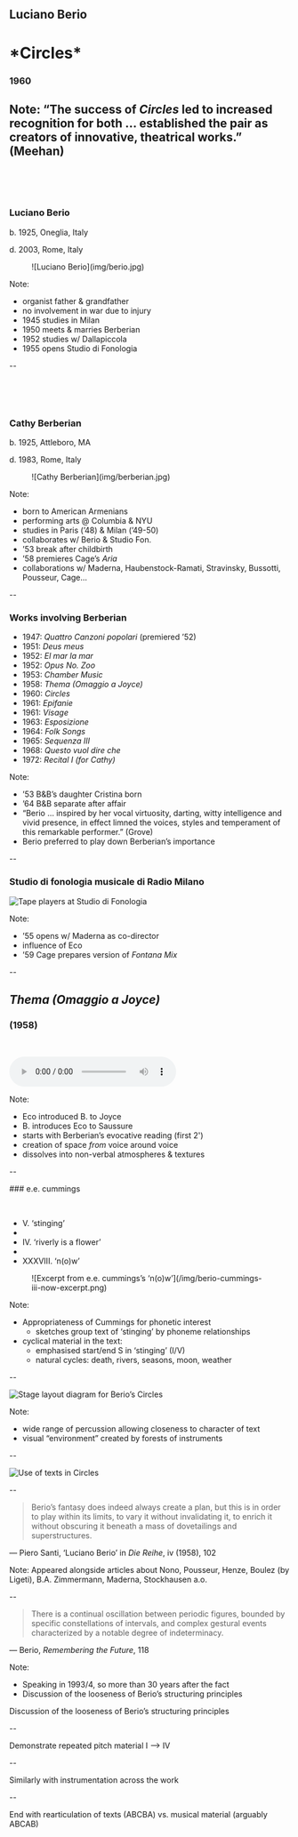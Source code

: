 <!-- .slide: data-background="/img/berio-circles-fullscreen.png" -->
<div class="overlay-title">
  <h2>Luciano Berio</h1>
  <h1>*Circles*</h2>
  <h3>1960</h3>
</div>

Note:
“The success of *Circles* led to increased recognition for both … established
  the pair as creators of innovative, theatrical works.” (Meehan)
--
<!-- .slide: class="image-right" -->
<div>

&nbsp;

&nbsp;

### Luciano Berio

b. 1925, Oneglia, Italy

d. 2003, Rome, Italy
</div>
<figure>
![Luciano Berio](img/berio.jpg)
</figure>

Note:
- organist father & grandfather
- no involvement in war due to injury
- 1945 studies in Milan
- 1950 meets & marries Berberian
- 1952 studies w/ Dallapiccola
- 1955 opens Studio di Fonologia

--
<!-- .slide: class="image-right" -->
<div>

&nbsp;

&nbsp;

### Cathy Berberian

b. 1925, Attleboro, MA

d. 1983, Rome, Italy
</div>
<figure>
![Cathy Berberian](img/berberian.jpg)
</figure>

Note:
- born to American Armenians
- performing arts @ Columbia & NYU
- studies in Paris (’48) & Milan (’49-50)
- collaborates w/ Berio & Studio Fon.
- ’53 break after childbirth
- ’58 premieres Cage’s _Aria_
- collaborations w/ Maderna, Haubenstock-Ramati, Stravinsky, Bussotti, Pousseur, Cage…

--
### Works involving Berberian

- 1947: *Quattro Canzoni popolari* (premiered ’52)
- 1951: *Deus meus*
- 1952: *El mar la mar*
- 1952: *Opus No. Zoo*
- 1953: *Chamber Music*
- 1958: *Thema (Omaggio a Joyce)*
- <span class="invert">1960: *Circles*</span>
- 1961: *Epifanie*
- 1961: *Visage*
- 1963: *Esposizione*
- 1964: *Folk Songs*
- 1965: *Sequenza III*
- 1968: *Questo vuol dire che*
- 1972: *Recital I (for Cathy)*

<!-- .element class="no-bullets" -->

Note:
- ’53 B&B’s daughter Cristina born
- ’64 B&B separate after affair
- “Berio … inspired by her vocal virtuosity, darting, witty intelligence and vivid presence, in effect limned the voices, styles and temperament of this remarkable performer.” (Grove)
- Berio preferred to play down Berberian’s importance

--
### Studio di fonologia musicale di Radio Milano

![Tape players at Studio di Fonologia](/img/berio-studio-di-fonologia.jpg)

<!-- .element: class="fragment grow" data-fragment-index="1" -->

Note:
- ’55 opens w/ Maderna as co-director
- influence of Eco
- ’59 Cage prepares version of _Fontana Mix_

--

## _Thema (Omaggio a Joyce)_
### (1958)

&nbsp;

<audio controls>
  <source src="../../audio/berio-thema.ogg" type="audio/ogg">
  <source src="../../audio/berio-thema.mp3" type="audio/mpeg">
  Sorry, old browser, no audio for you.
</audio>

Note:
- Eco introduced B. to Joyce
- B. introduces Eco to Saussure
- starts with Berberian’s evocative reading (first 2')
- creation of space *from* voice around voice
- dissolves into non-verbal atmospheres & textures

--
<!-- .slide: class="image-right" -->
<div>
### e.e. cummings

&nbsp;

- V. ‘stinging’
- &nbsp;
- IV. ‘riverly is a flower’
- &nbsp;
- XXXVIII. ‘n(o)w’

<!-- .element class="no-bullets" -->

</div>
<figure>
![Excerpt from e.e. cummings’s ‘n(o)w’](/img/berio-cummings-iii-now-excerpt.png)
</figure>

Note:
- Appropriateness of Cummings for phonetic interest
  - sketches group text of ‘stinging’ by phoneme relationships
- cyclical material in the text:
  - emphasised start/end S in ‘stinging’ (I/V)
  - natural cycles: death, rivers, seasons, moon, weather

--

![Stage layout diagram for Berio’s Circles](/img/berio-layout.png)

Note:
- wide range of percussion allowing closeness to character of text
- visual “environment” created by forests of instruments

--

![Use of texts in Circles](/img/berio-diagrams-1.png)

--

> Berio’s fantasy does indeed always create a plan, but this is in order to play
> within its limits, to vary it without invalidating it, to enrich it without
> obscuring it beneath a mass of dovetailings and superstructures.

— Piero Santi, ‘Luciano Berio’ in *Die Reihe*, iv (1958), 102

Note:
Appeared alongside articles about Nono, Pousseur, Henze, Boulez (by Ligeti),
B.A. Zimmermann, Maderna, Stockhausen a.o.

--

> There is a continual oscillation between periodic figures, bounded by specific
> constellations of intervals, and complex gestural events characterized by a
> notable degree of indeterminacy.

— Berio, *Remembering the Future*, 118

Note:
- Speaking in 1993/4, so more than 30 years after the fact
- Discussion of the looseness of Berio’s structuring principles


Discussion of the looseness of Berio’s structuring principles

--

Demonstrate repeated pitch material I —> IV

--

Similarly with instrumentation across the work

--

End with rearticulation of texts (ABCBA) vs. musical material (arguably ABCAB)
